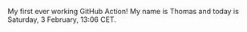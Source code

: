 My first ever working GitHub Action!
My name is Thomas and today is Saturday, 3 February, 13:06 CET. 
